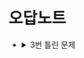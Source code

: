 # 오답노트
- <details>
    <summary>3번 틀린 문제</summary>
    <div markdown="1">

    - <details>
        <summary>2번 틀린 문제</summary>
        <div markdown="1">

        - <details>
            <summary>1번 틀린 문제</summary>
            <div markdown="1">
                1. https://www.acmicpc.net/problem/10951 -> https://wikidocs.net/30  
                2. https://www.acmicpc.net/problem/2941
                3. https://www.acmicpc.net/problem/1193
            </div>
        </details>
        
        </div>
    </details>
    
    </div>
</details>

</div>
</details>  